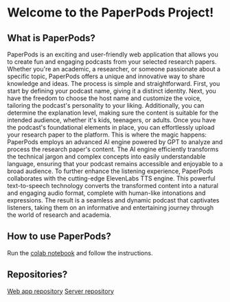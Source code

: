 # Welcome to the PaperPods Project!

## What is PaperPods?

PaperPods is an exciting and user-friendly web application that allows you to create fun and engaging podcasts from your selected research papers. Whether you're an academic, a researcher, or someone passionate about a specific topic, PaperPods offers a unique and innovative way to share knowledge and ideas. The process is simple and straightforward. First, you start by defining your podcast name, giving it a distinct identity. Next, you have the freedom to choose the host name and customize the voice, tailoring the podcast's personality to your liking. Additionally, you can determine the explanation level, making sure the content is suitable for the intended audience, whether it's kids, teenagers, or adults. Once you have the podcast's foundational elements in place, you can effortlessly upload your research paper to the platform. This is where the magic happens: PaperPods employs an advanced AI engine powered by GPT to analyze and process the research paper's content. The AI engine efficiently transforms the technical jargon and complex concepts into easily understandable language, ensuring that your podcast remains accessible and enjoyable to a broad audience. To further enhance the listening experience, PaperPods collaborates with the cutting-edge ElevenLabs TTS engine. This powerful text-to-speech technology converts the transformed content into a natural and engaging audio format, complete with human-like intonations and expressions. The result is a seamless and dynamic podcast that captivates listeners, taking them on an informative and entertaining journey through the world of research and academia.

## How to use PaperPods?

Run the <a href="https://colab.research.google.com/drive/1ovUZ7I4BJ0wfHTlgOiZlwV7ph2Xe1K39#scrollTo=f_0YRZiUylMW" target="_blank">colab notebook</a> and follow the instructions.

## Repositories?

<a href="https://github.com/yupikaiei/paperpods-web" target="_blank">Web app repository</a>
<a href="https://github.com/yupikaiei/paperpods-server" target="_blank">Server repository</a>


